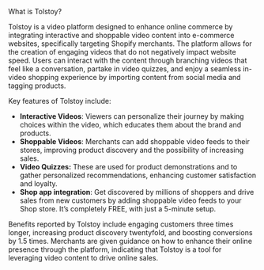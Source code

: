 What is Tolstoy?

Tolstoy is a video platform designed to enhance online commerce by integrating interactive and shoppable video content into e-commerce websites, specifically targeting Shopify merchants. The platform allows for the creation of engaging videos that do not negatively impact website speed. Users can interact with the content through branching videos that feel like a conversation, partake in video quizzes, and enjoy a seamless in-video shopping experience by importing content from social media and tagging products.

Key features of Tolstoy include:

- **Interactive Videos**: Viewers can personalize their journey by making choices within the video, which educates them about the brand and products.
- **Shoppable Videos**: Merchants can add shoppable video feeds to their stores, improving product discovery and the possibility of increasing sales.
- **Video Quizzes:** These are used for product demonstrations and to gather personalized recommendations, enhancing customer satisfaction and loyalty.
- **Shop app integration**: Get discovered by millions of shoppers and drive sales from new customers by adding shoppable video feeds to your Shop store. It’s completely FREE, with just a 5-minute setup.

Benefits reported by Tolstoy include engaging customers three times longer, increasing product discovery twentyfold, and boosting conversions by 1.5 times. Merchants are given guidance on how to enhance their online presence through the platform, indicating that Tolstoy is a tool for leveraging video content to drive online sales.